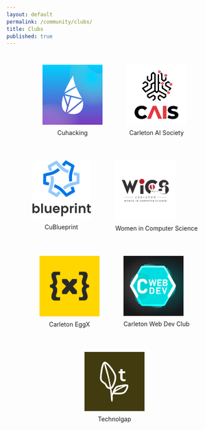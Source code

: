 ```yaml
---
layout: default
permalink: /community/clubs/
title: Clubs
published: true
---
```

<div class='content-wrap'>
   <div style="display:flex; flex-wrap: wrap; width:100%; justify-content:center;">
      <div style="margin:2em">
         <a href="cuhacking.com"><img style="width:10em" src="/images/clubs/cuhacking.png"></a>
         <div style="text-align:center; margin-top:0.5em;">Cuhacking</div>
      </div>
      <div style="margin:2em">
         <a href="https://www.facebook.com/carletonaisociety/"><img style="width:10em" src="/images/clubs/CAIS-white.jpg"></a>
         <div style="text-align:center; margin-top:0.5em;">Carleton AI Society</div>
      </div>
      <div style="margin:2em">
         <a href="cublueprint.org"><img style="width:10em" src="/images/clubs/blueprint.png"></a>
         <div style="text-align:center; margin-top:0.5em;">CuBlueprint</div>
      </div>
      <div style="margin:2em">
         <a href="https://wics.scs.carleton.ca/"><img style="width:10em" src="/images/clubs/wics.png"></a>
         <div style="text-align:center; margin-top:0.5em;">Women in Computer Science</div>
      </div>
   </div>
   <div style="display:flex; flex-wrap: wrap; width:100%; justify-content:center;">
      <div style="margin:2em">
         <a href="https://www.eggx.io/"><img style="width:10em" src="/images/clubs/eggX-square.png"></a>
         <div style="text-align:center; margin-top:0.5em;">Carleton EggX</div>
      </div>
      <div style="margin:2em">
         <a href="https://discord.gg/ueQxXwG"><img style="width:10em" src="/images/clubs/webdev.png"></a>
         <div style="text-align:center; margin-top:0.5em;">Carleton Web Dev Club</div>
      </div>
      <div style="margin:2em">
         <a href="https://m.facebook.com/technolgap/"><img style="width:10em" src="/images/clubs/technolgap.png"></a>
         <div style="text-align:center; margin-top:0.5em;">Technolgap</div>
      </div>
   </div>
</div>